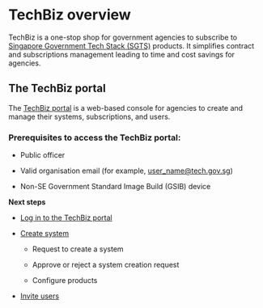# TechBiz overview

TechBiz is a one-stop shop for government agencies to subscribe to [Singapore Government Tech Stack (SGTS)](https://www.developer.tech.gov.sg/singapore-government-tech-stack/overview/index.html) products. It simplifies contract and subscriptions management leading to time and cost savings for agencies.

## The TechBiz portal

The [TechBiz portal](http://portal.stg.techbiz.suite.gov.sg/) is a web-based console for agencies to create and manage their systems, subscriptions, and users.

### Prerequisites to access the TechBiz portal: 

-   Public officer

-   Valid organisation email (for example, user_name@tech.gov.sg)

-   Non-SE Government Standard Image Build (GSIB) device

**Next steps**

-   [Log in to the TechBiz portal](log_in_to_TechBiz_portal.md)

-   [Create system](create_system.md)

    - Request to create a system

    - Approve or reject a system creation request

    - Configure products

-   [Invite users](invite_users.md)
